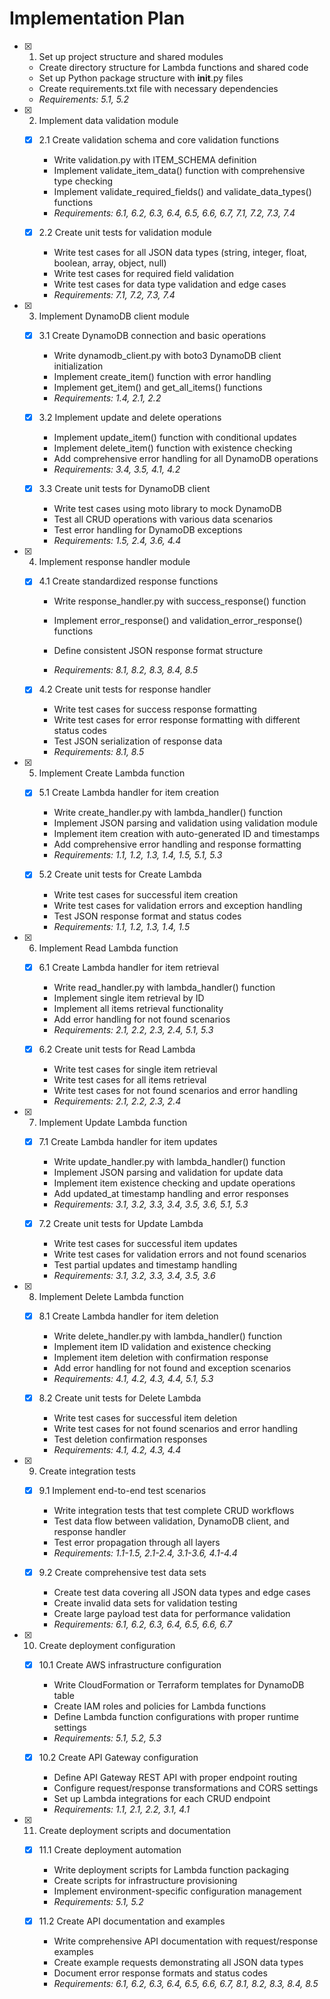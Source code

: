 # Implementation Plan

- [x] 1. Set up project structure and shared modules

  - Create directory structure for Lambda functions and shared code
  - Set up Python package structure with **init**.py files
  - Create requirements.txt file with necessary dependencies
  - _Requirements: 5.1, 5.2_

- [x] 2. Implement data validation module

  - [x] 2.1 Create validation schema and core validation functions

    - Write validation.py with ITEM_SCHEMA definition
    - Implement validate_item_data() function with comprehensive type checking
    - Implement validate_required_fields() and validate_data_types() functions
    - _Requirements: 6.1, 6.2, 6.3, 6.4, 6.5, 6.6, 6.7, 7.1, 7.2, 7.3, 7.4_

  - [x] 2.2 Create unit tests for validation module

    - Write test cases for all JSON data types (string, integer, float, boolean, array, object, null)
    - Write test cases for required field validation
    - Write test cases for data type validation and edge cases
    - _Requirements: 7.1, 7.2, 7.3, 7.4_

- [x] 3. Implement DynamoDB client module

  - [x] 3.1 Create DynamoDB connection and basic operations

    - Write dynamodb_client.py with boto3 DynamoDB client initialization
    - Implement create_item() function with error handling
    - Implement get_item() and get_all_items() functions
    - _Requirements: 1.4, 2.1, 2.2_

  - [x] 3.2 Implement update and delete operations

    - Implement update_item() function with conditional updates
    - Implement delete_item() function with existence checking
    - Add comprehensive error handling for all DynamoDB operations
    - _Requirements: 3.4, 3.5, 4.1, 4.2_

  - [x] 3.3 Create unit tests for DynamoDB client

    - Write test cases using moto library to mock DynamoDB
    - Test all CRUD operations with various data scenarios
    - Test error handling for DynamoDB exceptions
    - _Requirements: 1.5, 2.4, 3.6, 4.4_

- [x] 4. Implement response handler module

  - [x] 4.1 Create standardized response functions

    - Write response_handler.py with success_response() function
    - Implement error_response() and validation_error_response() functions
    - Define consistent JSON response format structure

    - _Requirements: 8.1, 8.2, 8.3, 8.4, 8.5_

  - [x] 4.2 Create unit tests for response handler

    - Write test cases for success response formatting
    - Write test cases for error response formatting with different status codes
    - Test JSON serialization of response data
    - _Requirements: 8.1, 8.5_

- [x] 5. Implement Create Lambda function


  - [x] 5.1 Create Lambda handler for item creation



    - Write create_handler.py with lambda_handler() function
    - Implement JSON parsing and validation using validation module
    - Implement item creation with auto-generated ID and timestamps
    - Add comprehensive error handling and response formatting
    - _Requirements: 1.1, 1.2, 1.3, 1.4, 1.5, 5.1, 5.3_

  - [x] 5.2 Create unit tests for Create Lambda


    - Write test cases for successful item creation
    - Write test cases for validation errors and exception handling
    - Test JSON response format and status codes
    - _Requirements: 1.1, 1.2, 1.3, 1.4, 1.5_

- [x] 6. Implement Read Lambda function


  - [x] 6.1 Create Lambda handler for item retrieval



    - Write read_handler.py with lambda_handler() function
    - Implement single item retrieval by ID
    - Implement all items retrieval functionality
    - Add error handling for not found scenarios
    - _Requirements: 2.1, 2.2, 2.3, 2.4, 5.1, 5.3_

  - [x] 6.2 Create unit tests for Read Lambda


    - Write test cases for single item retrieval
    - Write test cases for all items retrieval
    - Write test cases for not found scenarios and error handling
    - _Requirements: 2.1, 2.2, 2.3, 2.4_

- [x] 7. Implement Update Lambda function



  - [x] 7.1 Create Lambda handler for item updates



    - Write update_handler.py with lambda_handler() function
    - Implement JSON parsing and validation for update data
    - Implement item existence checking and update operations
    - Add updated_at timestamp handling and error responses
    - _Requirements: 3.1, 3.2, 3.3, 3.4, 3.5, 3.6, 5.1, 5.3_

  - [x] 7.2 Create unit tests for Update Lambda


    - Write test cases for successful item updates
    - Write test cases for validation errors and not found scenarios
    - Test partial updates and timestamp handling
    - _Requirements: 3.1, 3.2, 3.3, 3.4, 3.5, 3.6_

- [x] 8. Implement Delete Lambda function


  - [x] 8.1 Create Lambda handler for item deletion



    - Write delete_handler.py with lambda_handler() function
    - Implement item ID validation and existence checking
    - Implement item deletion with confirmation response
    - Add error handling for not found and exception scenarios
    - _Requirements: 4.1, 4.2, 4.3, 4.4, 5.1, 5.3_

  - [x] 8.2 Create unit tests for Delete Lambda


    - Write test cases for successful item deletion
    - Write test cases for not found scenarios and error handling
    - Test deletion confirmation responses
    - _Requirements: 4.1, 4.2, 4.3, 4.4_

- [x] 9. Create integration tests


  - [x] 9.1 Implement end-to-end test scenarios



    - Write integration tests that test complete CRUD workflows
    - Test data flow between validation, DynamoDB client, and response handler
    - Test error propagation through all layers
    - _Requirements: 1.1-1.5, 2.1-2.4, 3.1-3.6, 4.1-4.4_

  - [x] 9.2 Create comprehensive test data sets


    - Create test data covering all JSON data types and edge cases
    - Create invalid data sets for validation testing
    - Create large payload test data for performance validation
    - _Requirements: 6.1, 6.2, 6.3, 6.4, 6.5, 6.6, 6.7_

- [x] 10. Create deployment configuration


  - [x] 10.1 Create AWS infrastructure configuration



    - Write CloudFormation or Terraform templates for DynamoDB table
    - Create IAM roles and policies for Lambda functions
    - Define Lambda function configurations with proper runtime settings
    - _Requirements: 5.1, 5.2, 5.3_

  - [x] 10.2 Create API Gateway configuration


    - Define API Gateway REST API with proper endpoint routing
    - Configure request/response transformations and CORS settings
    - Set up Lambda integrations for each CRUD endpoint
    - _Requirements: 1.1, 2.1, 2.2, 3.1, 4.1_

- [x] 11. Create deployment scripts and documentation



  - [x] 11.1 Create deployment automation



    - Write deployment scripts for Lambda function packaging
    - Create scripts for infrastructure provisioning
    - Implement environment-specific configuration management
    - _Requirements: 5.1, 5.2_

  - [x] 11.2 Create API documentation and examples


    - Write comprehensive API documentation with request/response examples
    - Create example requests demonstrating all JSON data types
    - Document error response formats and status codes
    - _Requirements: 6.1, 6.2, 6.3, 6.4, 6.5, 6.6, 6.7, 8.1, 8.2, 8.3, 8.4, 8.5_
